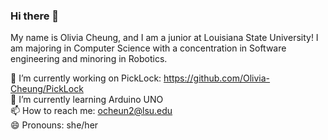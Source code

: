 ### Hi there 👋

My name is Olivia Cheung, and I am a junior at Louisiana State University! I am majoring in Computer Science with a concentration in Software engineering and minoring in Robotics. 

🔭 I’m currently working on PickLock: https://github.com/Olivia-Cheung/PickLock <br />
🌱 I’m currently learning Arduino UNO   <br />
📫 How to reach me: ocheun2@lsu.edu  <br />
😄 Pronouns: she/her <br />
<!--
**Olivia-Cheung/Olivia-Cheung** is a ✨ _special_ ✨ repository because its `README.md` (this file) appears on your GitHub profile.

Here are some ideas to get you started:

- 🔭 I’m currently working on ...
- 🌱 I’m currently learning ...
- 👯 I’m looking to collaborate on ...
- 🤔 I’m looking for help with ...
- 💬 Ask me about ...
- 📫 How to reach me: ...
- 😄 Pronouns: ...
- ⚡ Fun fact: ...
-->
